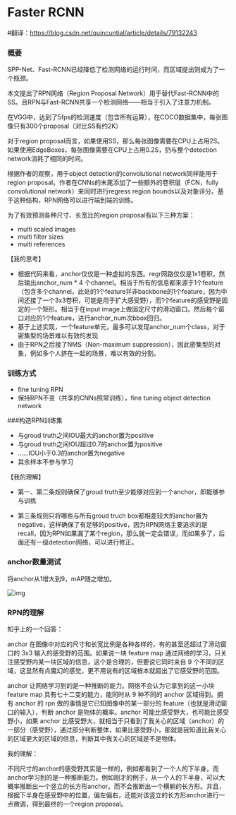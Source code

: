 # Faster RCNN
#翻译：https://blog.csdn.net/quincuntial/article/details/79132243
### 概要

SPP-Net、Fast-RCNN已经降低了检测网络的运行时间，而区域提出则成为了一个瓶颈。

本文提出了RPN网络（Region Proposal Network）用于替代Fast-RCNN中的SS。且RPN与Fast-RCNN共享一个检测网络——相当于引入了注意力机制。

在VGG中，达到了5fps的检测速度（包含所有运算），在COCO数据集中，每张图像只有300个proposal（对比SS有约2K）

对于region proposal而言，如果使用SS，那么每张图像需要在CPU上占用2S。如果使用EdgeBoxes，每张图像需要在CPU上占用0.2S，扔与整个detection network消耗了相同的时间。

根据作者的观察，用于object detection的convolutional network同样能用于region proposal。作者在CNNs的末尾添加了一些额外的卷积层（FCN，fully convolutional network）来同时进行regress region bounds以及对象评分。基于这种结构，RPN网络可以进行端到端的训练。

为了有效预测各种尺寸、长宽比的region proposal有以下三种方案：

+ multi scaled images
+ multi filter sizes
+ multi references



【我的思考】

+ 根据代码来看，anchor仅仅是一种虚拟的东西。regr网路仅仅是1x1卷积，然后输出anchor_num * 4 个channel。相当于所有的信息都来源于1个feature（包含多个channel，此处的1个feature并非backbone的1个feature，因为中间还接了一个3x3卷积，可能是用于扩大感受野），而1个feature的感受野是固定的一个矩形。相当于在input image上做固定尺寸的滑动窗口。然后每个窗口对应的1个feature，进行anchor_num次bbox回归。
+ 基于上述实现，一个feature单元，最多可以发现anchor_num个class，对于密集型的场景难以有效的发现
+ 由于RPN之后接了NMS（Non-maximum  suppression），因此密集型的对象，例如多个人挤在一起的场景，难以有效的分割。



### 训练方式

+ fine tuning RPN
+ 保持RPN不变（共享的CNNs照常训练），fine tuning object detection network



###构造RPN训练集

+ 与groud truth之间IOU最大的anchor置为positive
+ 与groud truth之间IOU超过0.7的anchor置为positive
+ ……IOU小于0.3的anchor置为negative
+ 其余样本不参与学习

【我的理解】

+ 第一、第二条规则确保了groud truth至少能够对应到一个anchor，即能够参与训练

+ 第三条规则只将哪些与所有groud truch box都相差较大的anchor置为negative，这样确保了有足够的positive，因为RPN网络主要追求的是recall，因为RPN如果漏了某个region，那么就一定会错误，而如果多了，后面还有一级detection网络，可以进行修正。


### anchor数量测试

将anchor从1增大到9，mAP随之增加。

![img](http://upload-images.jianshu.io/upload_images/3232548-826524060db73235.png?imageMogr2/auto-orient/strip%7CimageView2/2/w/1240) 



### RPN的理解

知乎上的一个回答：

anchor 在图像中对应的尺寸和长宽比例是各种各样的，有的甚至还超过了滑动窗口的 3x3 输入的感受野的范围。如果说一块 feature map 通过网络的学习，只关注感受野内某一块区域的信息，这个是合理的，但要说它同时来自 9 个不同的区域，这显然有点魔幻的感觉，更不用说有的区域根本就超出了它感受野的范围。

anchor 让网络学习到的是一种推断的能力。网络不会认为它拿到的这一小块 feature map 具有七十二变的能力，能同时从 9 种不同的 anchor 区域得到。拥有 anchor 的 rpn 做的事情是它已知图像中的某一部分的 feature（也就是滑动窗口的输入），判断 anchor 是物体的概率。anchor 可能比感受野大，也可能比感受野小，如果 anchor 比感受野大，就相当于只看到了我关心的区域（anchor）的一部分（感受野），通过部分判断整体，如果比感受野小，那就是我知道比我关心的区域更大的区域的信息，判断其中我关心的区域是不是物体。



我的理解：

不同尺寸的anchor的感受野其实是一样的，例如都看到了一个人的下半身。而anchor学习到的是一种推断能力。例如刚才的例子，从一个人的下半身，可以大概率推断出一个竖立的长方形anchor。而不会推断出一个横躺的长方形。并且，根据下半身在感受野中的位置，偏左偏右，还能对该竖立的长方形anchor进行一点微调，得到最终的一个region proposal。